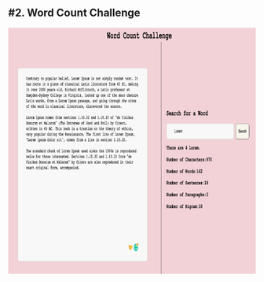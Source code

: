<h2>#2. Word Count Challenge</h2>
<img src="/public/images/website.png "alt="website image"  width="1000vw" height="500vh"/>
